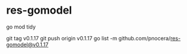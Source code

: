 # res-gomodel

go mod tidy

git tag v0.1.17
git push origin v0.1.17
go list -m github.com/pnocera/res-gomodel@v0.1.17
